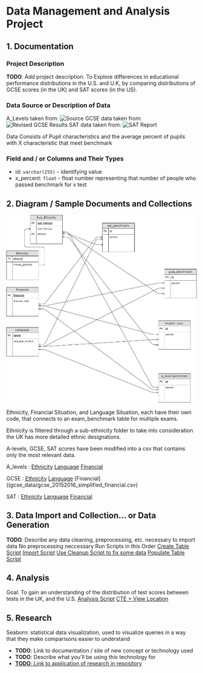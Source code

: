 # Data Management and Analysis Project

## 1. Documentation

### Project Description

__TODO__: Add project description.
To Explore differences in educational performance distributions in the U.S. and U.K, by comparing distributions of GCSE
scores (in the UK) and SAT scores (in the US).

### Data Source or Description of Data 

A_Levels taken from:
![Source](https://www.gov.uk/government/publications/a-level-attainment-by-pupil-characteristics)
GCSE data taken from:
![Revised GCSE Results](https://www.gov.uk/government/statistics/revised-gcse-and-equivalent-results-in-england-2015-to-2016)
SAT data taken from:
![SAT Report](https://reports.collegeboard.org/archive/sat-suite-program-results/2017/detailed-2017-reports)

Data Consists of Pupil characteristics and the average percent of pupils with X characteristic that meet benchmark

### Field and / or Columns and Their Types

* id: `varchar(255)` - identifying value
* x_percent: `float` - float number representing that number of people who passed benchmark for x test

## 2. Diagram / Sample Documents and Collections

![ER Diagram](er-diagram.jpg)

Ethnicity, Financial Situation, and Language Situation, each have their own code, that connects to an exam_benchmark table for multiple exams.

Ethnicity is filtered through a sub-ethnicity folder to take into consideration the UK has more detailed ethnic designations.

A-levels, GCSE, SAT scores have been modified into a csv that contains only the most relevant data.

A_levels :
[Ethnicity](a_levels_data/A_level_attaintment_characteristics_ethnicity.csv)
[Language](a_levels_data/A_level_attaintment_characteristics_language.csv)
[Financial](a_levels_data/A_level_attaintment_characteristics_financial.csv)


GCSE :
[Ethnicity](gcse_data/gcse_20152016_simplified_ethnicity.csv)
[Language](gcse_data/gcse_20152016_simplified_language.csv)
[Financial]((gcse_data/gcse_20152016_simplified_financial.csv)

SAT :
[Ethnicity](a_levels_data/A_level_attaintment_characteristics_ethnicity.csv)
[Language](a_levels_data/A_level_attaintment_characteristics_language.csv)
[Financial](a_levels_data/A_level_attaintment_characteristics_financial.csv)

## 3. Data Import and Collection... or Data Generation

__TODO__: Describe any data cleaning, preprocessing, etc. necessary to import data
No preprocessing neccessary
Run Scripts in this Order
[Create Table Script](create-tables.sql)
[Import Script](import-sql.sql)
[Use Cleanup Script to fix some data](cleanup.sql)
[Populate Table Script](populate.sql)

## 4. Analysis

Goal: To gain an understanding of the distribution of test scores between tests in the UK, and the U.S.
[Analysis Script](query.sql)
[CTE + View Location ](https://github.com/nyu-csci-ua-0480-003-fall-2019/JUCHY-mini-project/blob/d3616afed5e6262d793cead3e9c72a534df33566/query.sql#L12)

## 5. Research
Seaborn: statistical data visualization, used to visualize queries in a way that they make comparisons easier to understand

* __TODO__: Link to documentation / site of new concept or technology used
* __TODO__: Describe what you'll be using this technology for
* [__TODO__: Link to application of research in repository](name-of-some-file)


